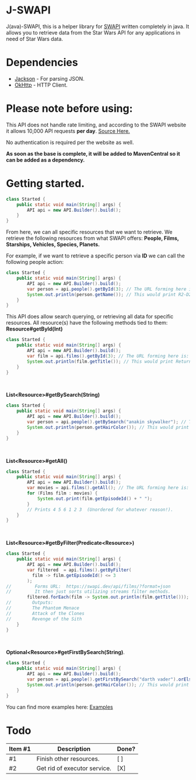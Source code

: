 <h1>J-SWAPI</h1>
<p>J(ava)-SWAPI, this is a helper library for <a href="https://swapi.dev/">SWAPI</a> written completely in java. It allows you to retrieve data from the Star Wars API for any applications in need of Star Wars data.</p>

<h1>Dependencies</h1>
<ul>
<li><a href="https://github.com/FasterXML/jackson">Jackson</a> - For parsing JSON.</li>
<li><a href="https://github.com/square/okhttp>">OkHttp</a> - HTTP Client.</li>
</ul>
<h1>Please note before using:</h1>
<p>
This API does not handle rate limiting, and according to the SWAPI website it allows 10,000 API requests <b>per day</b>.
<a href="https://swapi.dev/documentation#rate">Source Here.</a>

No authentication is required per the website as well. 
    
<b>As soon as the base is complete, it will be added to MavenCentral so it can be added as a dependency.</b>
</p>


<h1>Getting started.</h1>

```java
class Started {
    public static void main(String[] args) {
        API api = new API.Builder().build();
    }
}
```

From here, we can all specific resources that we want to retrieve. We retrieve the following resources from what SWAPI offers:
<b>People, Films, Starships, Vehicles, Species, Planets.</b>

For example, if we want to retrieve a specific person via <b>ID</b> we can call the following people action:
```java
class Started {
    public static void main(String[] args) {
        API api = new API.Builder().build();
        var person = api.people().getById(3); // The URL forming here is: https://swapi.dev/api/people/3/?format=json
        System.out.println(person.getName()); // This would print R2-D2, thanks to Jackson JSON parsing.
    }
}
```

This API does allow search querying, or retrieving all data for specific resources. All resource(s) have the following methods tied to them:
<br/>
<b>Resource#getById(Int)</b>
```java
class Started {
    public static void main(String[] args) {
        API api = new API.Builder().build();
        var film = api.films().getById(3); // The URL forming here is: https://swapi.dev/api/films/3/?format=json
        System.out.println(film.getTitle()); // This would print Return of the Jedi.
    }
}
```
<br/>

<b>List&lt;Resource&gt;#getBySearch(String)</b>
```java
class Started {
    public static void main(String[] args) {
        API api = new API.Builder().build();
        var person = api.people().getBySearch("anakin skywalker"); // The URL forming here is: https://swapi.dev/api/people/?search=Anakin%20Skywalker&format=json
        System.out.println(person.getHairColor()); // This would print blond.
    }
}
```
<br/>

<b>List&lt;Resource&gt;#getAll()</b>
```java
class Started {
    public static void main(String[] args) {
        API api = new API.Builder().build();
        var movies = api.films().getAll(); // The URL forming here is: https://swapi.dev/api/films/?format=json
        for (Films film : movies) {
            System.out.print(film.getEpisodeId() + " ");
        } 
        // Prints 4 5 6 1 2 3  (Unordered for whatever reason!).
    }
}
```
<br/>

<b>List&lt;Resource&gt;#getByFilter(Predicate&lt;Resource&gt;)</b>
```java
class Started {
    public static void main(String[] args) {
        API api = new API.Builder().build();
        var filtered  = api.films().getByFilter(
          film -> film.getEpisodeId() <= 3   
        );
//         Forms URL:  https://swapi.dev/api/films/?format=json
//         It then just sorts utilizing streams filter methods.
        filtered.forEach(film -> System.out.println(film.getTitle()));
//        Outputs:
//        The Phantom Menace
//        Attack of the Clones
//        Revenge of the Sith
    }
}
```
<br/>

<b>Optional&lt;Resource&gt;#getFirstBySearch(String)</b>.
```java
class Started {
    public static void main(String[] args) {
        API api = new API.Builder().build();
        var person = api.people().getFirstBySearch("darth vader").orElse(null); // URL forming here is: The URL forming here is: https://swapi.dev/api/people/?search=darth%20vader&format=json
        System.out.println(person.getHairColor()); // This would print none because he is bald.
    }
}
```

You can find more examples here: <a href="https://github.com/JacobDevelopment/j-swapi/tree/master/src/test/java/io/jking/jswapi">Examples</a>

<h1>Todo</h1>

| Item #1 | Description                  | Done? |
|---------|------------------------------|-------|
| #1      | Finish other resources.      | [ ]   |
| #2      | Get rid of executor service. | [X]   |
